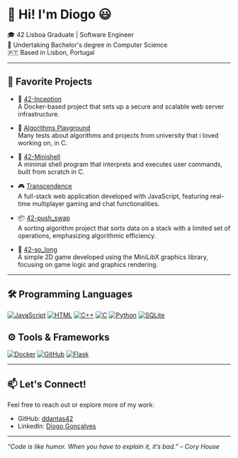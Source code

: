 # 👋 Hi! I'm Diogo 😃  

🎓 42 Lisboa Graduate | Software Engineer  
🌱 Undertaking Bachelor's degree in Computer Science  
🇵🇹 Based in Lisbon, Portugal  

---

## 🚀 Favorite Projects

- 🔐 [42-Inception](https://github.com/ddantas42/42-Inception)  
  A Docker-based project that sets up a secure and scalable web server infrastructure.

- 🧠 [Algorithms Playground](https://github.com/ddantas42/Algorithms)  
  Many tests about algorithms and projects from university that i loved working on, in C.

- 🐚 [42-Minishell](https://github.com/42-Minishell-Team-D/42-Minishell)  
  A minimal shell program that interprets and executes user commands, built from scratch in C.

- 🎮 [Transcendence](https://github.com/TheFtTranscendence/Transcendence)  
  A full-stack web application developed with JavaScript, featuring real-time multiplayer gaming and chat functionalities.

- 📦 [42-push_swap](https://github.com/ddantas42/42-push_swap)  
  A sorting algorithm project that sorts data on a stack with a limited set of operations, emphasizing algorithmic efficiency.

- 🧱 [42-so_long](https://github.com/ddantas42/42-so_long)  
  A simple 2D game developed using the MiniLibX graphics library, focusing on game logic and graphics rendering.

---

## 🛠️ Programming Languages
[![JavaScript](https://img.shields.io/badge/JavaScript-F7DF1E?logo=javascript&logoColor=000)](#)
[![HTML](https://img.shields.io/badge/HTML-%23E34F26.svg?logo=html5&logoColor=white)](#)
[![C++](https://img.shields.io/badge/C++-%2300599C.svg?logo=c%2B%2B&logoColor=white)](#)
[![C](https://img.shields.io/badge/C-00599C?logo=c&logoColor=white)](#)
[![Python](https://img.shields.io/badge/Python-3776AB?logo=python&logoColor=fff)](#)
[![SQLite](https://img.shields.io/badge/SQLite-%2307405e.svg?logo=sqlite&logoColor=white)](#)

## ⚙️ Tools & Frameworks
[![Docker](https://img.shields.io/badge/Docker-2496ED?logo=docker&logoColor=fff)](#)
[![GitHub](https://img.shields.io/badge/GitHub-%23121011.svg?logo=github&logoColor=white)](#)
[![Flask](https://img.shields.io/badge/Flask-000?logo=flask&logoColor=fff)](#)

---

## 📫 Let's Connect!

Feel free to reach out or explore more of my work:
- GitHub: [ddantas42](https://github.com/ddantas42)
- LinkedIn: [Diogo Gonçalves](https://www.linkedin.com/in/diogo-gonçalves-794686272/)

---

*“Code is like humor. When you have to explain it, it’s bad.” – Cory House*
